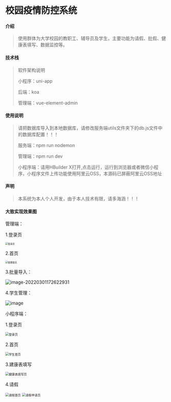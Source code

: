 # 校园疫情防控系统

#### 介绍
> 使用群体为大学校园的教职工、辅导员及学生，主要功能为请假、批假、健康表填写、数据监控等。

#### 技术栈
> 软件架构说明
>
> 小程序：uni-app
>
> 后端：koa
>
> 管理端：vue-element-admin

#### 使用说明

> 请把数据库导入到本地数据库，请修改服务端utils文件夹下的db.js文件中的数据库配置！！！
>
> 服务端：npm run nodemon
>
> 管理端：npm  run dev
>
> 小程序端：请用HBuilder X打开,点击运行，运行到浏览器或者微信小程序，小程序文件上传功能使用阿里云OSS，本源码已屏蔽阿里云OSS地址

#### 声明

> 本系统为本人个人开发，由于本人技术有限，请多海涵！！！

#### 大致实现效果图

管理端：

1.登录页

<img src="https://gitee.com/ljmi/bs/raw/master/mdimg/image-20220301160247650.png" alt="登录页" style="zoom:50%;" />

2.首页

<img src="mdimg/image-20220301171731341.png" alt="管理首页" style="zoom:50%;" />

3.批量导入：

<img src="mdimg/image-20220301172622931.png" alt="image-20220301172622931" />

4.学生管理：

![image](mdimg/image-20220301172708391.png)



小程序端：

1.登录页

<img src="https://gitee.com/ljmi/bs/raw/master/mdimg/image-20220301161704492.png" alt="登录页" style="zoom:67%;" />

2.首页

<img src="mdimg/image-20220301172241496.png" alt="学生首页" style="zoom:67%;" />

3.建康表填写

<img src="mdimg/image-20220301172755957.png" alt="健康表填写页" style="zoom:67%;" />

4.请假

<img src="mdimg/image-20220301173058739.png" alt="请假首页" style="zoom:67%;" />

<img src="mdimg/image-20220301173146051.png" alt="请假申请页" style="zoom:67%;" />
